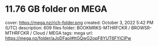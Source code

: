 # 11.76 GB folder on MEGA

cover: https://mega.nz/rich-folder.png
created: October 3, 2022 5:42 PM (UTC)
description: 609 files
folder: BOOKMRKS-MTHRFCKR / BROWSR-MTHRFCKR / Cloud / MEGA
tags: mega
url: https://mega.nz/folder/aJoDFaoI#ttGQwG2opF8YUT6FYiCIPw